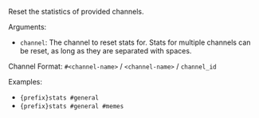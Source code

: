 Reset the statistics of provided channels.

Arguments:
* `channel`: The channel to reset stats for. Stats for multiple channels can be reset, as long as they are separated with spaces.

Channel Format: `#<channel-name>` / `<channel-name>` / `channel_id`

Examples:
* `{prefix}stats #general`
* `{prefix}stats #general #memes`
